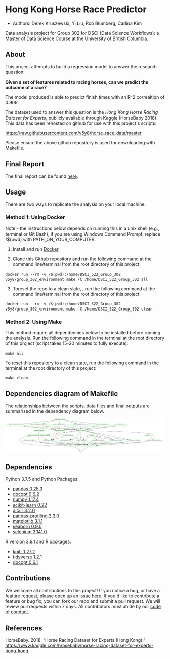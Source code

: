 # Hong Kong Horse Race Predictor

- Authors: Derek Kruszewski, Yi Liu, Rob Blumberg, Carlina Kim

Data analysis project for Group 302 for DSCI (Data Science Workflows): a Master of Data Science Course at the University of British Columbia.

## About

This project attempts to build a regression model to answer the research question:

**Given a set of features related to racing horses, can we predict the outcome of a race?**

The model produced is able to predict finish times with an R^2 correaltion of 0.909.

The dataset used to answer this question is the _Hong Kong Horse Racing Dataset for Experts_, publicly available through Kaggle (HorseBaby 2018). This data has been rehosted on github for use with this project's scripts:

https://raw.githubusercontent.com/v5y8/horse_race_data/master

Please ensure the above github repository is used for downloading with Makefile.

## Final Report

The final report can be found [here](https://github.com/UBC-MDS/DSCI_522_Group_302/blob/master/doc/final_report.md).

## Usage

There are two ways to replicate the analysis on your local machine. 

### Method 1: Using Docker

Note - the instructions below depends on running this in a unix shell (e.g., terminal or Git Bash), if you are using Windows Command Prompt, replace /$(pwd) with PATH_ON_YOUR_COMPUTER.

1. Install and run [Docker](https://www.docker.com/get-started)

2. Clone this Github repository and run the following command at the command line/terminal from the root directory of this project:

```
docker run --rm -v /$(pwd):/home/DSCI_522_Group_302 v5y8/group_302_environment make -C /home/DSCI_522_Group_302 all
```

3. Toreset the repo to a clean slate, , run the following command at the command line/terminal from the root directory of this project:

```
docker run --rm -v /$(pwd):/home/DSCI_522_Group_302 v5y8/group_302_environment make -C /home/DSCI_522_Group_302 clean
```


### Method 2: Using Make 
 
This method require all dependencies below to be installed before running the analysis. Run the following command in the terminal at the root directory of this project (script takes 15-20 minutes to fully execute):

```
make all
```

To reset this repository to a clean state, run the following command in the terminal at the root directory of this project:

```
make clean
```


## Dependencies diagram of Makefile

The relationships between the scripts, data files and final outputs are summarised in the dependency diagram below.

![Makefile_diagram](img/Makefile.png)


## Dependencies

Python 3.7.5 and Python Packages:
- [pandas 0.25.3](https://pandas.pydata.org/getpandas.html)
- [docopt 0.6.2](https://github.com/docopt/docopt)
- [numpy 1.17.4](https://numpy.org/)
- [scikit-learn 0.22](https://scikit-learn.org/stable/install.html)
- [altair 3.2.0](https://altair-viz.github.io/)
- [pandas-profiling 2.3.0](https://github.com/pandas-profiling/pandas-profiling)
- [matplotlib 3.1.1](https://matplotlib.org/)
- [seaborn 0.9.0](https://seaborn.pydata.org/)
- [selenium 3.141.0](https://pypi.org/project/selenium/)

R version 3.6.1 and R packages:
- [knitr 1.27.2](https://yihui.org/knitr/)
- [tidyverse 1.2.1](https://www.tidyverse.org/)
- [docopt 0.6.1](https://github.com/docopt/docopt)

## Contributions
We welcome all contributions to this project! If you notice a bug, or have a feature request, please open up an issue [here](https://github.com/UBC-MDS/DSCI_522_Group_302/issues/new). If you'd like to contribute a feature or bug fix, you can fork our repo and submit a pull request. We will review pull requests within 7 days. All contributors must abide by our [code of conduct](https://github.com/v5y8/DSCI_522_Group_302/blob/master/CODE_OF_CONDUCT.md).

## References

<div id="refs" class="references">

<div id="ref-Dataset">

HorseBaby. 2018. “Horse Racing Dataset for Experts (Hong Kong).”
<https://www.kaggle.com/hrosebaby/horse-racing-dataset-for-experts-hong-kong>.

</div>

</div>